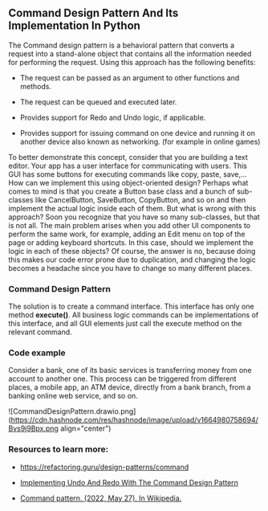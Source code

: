 ## Command Design Pattern And Its Implementation In Python

The Command design pattern is a behavioral pattern that converts a request into a stand-alone object that contains all the information needed for performing the request. Using this approach has the following benefits:
- The request can be passed as an argument to other functions and methods.
- The request can be queued and executed later.
- Provides support for Redo and Undo logic, if applicable.

- Provides support for issuing command on one device and running it on another device also known as networking. (for example in online games)


To better demonstrate this concept, consider that you are building a text editor. Your app has a user interface for communicating with users. This GUI has some buttons for executing commands like copy, paste, save,... How can we implement this using object-oriented design? Perhaps what comes to mind is that you create a Button base class and a bunch of sub-classes like CancelButton, SaveButton, CopyButton, and so on and then implement the actual logic inside each of them. But what is wrong with this approach? Soon you recognize that you have so many sub-classes, but that is not all. The main problem arises when you add other UI components to perform the same work, for example, adding an Edit menu on top of the page or adding keyboard shortcuts. In this case, should we implement the logic in each of these objects? Of course, the answer is no, because doing this makes our code error prone due to duplication, and changing the logic becomes a headache since you have to change so many different places. 
### Command Design Pattern
The solution is to create a command interface. This interface has only one method **execute()**. All business logic commands can be implementations of this interface, and all GUI elements just call the execute method on the relevant command.
### Code example
Consider a bank, one of its basic services is transferring money from one account to another one. This process can be triggered from different places, a mobile app, an ATM device, directly from a bank branch, from a banking online web service, and so on.    

![CommandDesignPattern.drawio.png](https://cdn.hashnode.com/res/hashnode/image/upload/v1664980758694/Bvs9j9Bpx.png align="center")
### Resources to learn more:

- https://refactoring.guru/design-patterns/command

- [Implementing Undo And Redo With The Command Design Pattern](https://youtu.be/FM71_a3txTo)

- [Command pattern. (2022, May 27). In Wikipedia.](https://en.wikipedia.org/wiki/Command_pattern)






